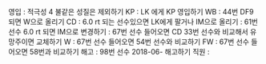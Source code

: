 영입	: 적극성 4 불같은 성질은 제외하기
KP	: LK 에게 KP 영입하기
WB	: 44번 DF9 되면 W으로 올리기
CD	: 6.0 rt 되는 선수있으면 LK에게 팔거나 IM으로 올리기
	: 61번 선수 6.0 rt 되면 IM으로 변경하기
	: 67번 선수 들어오면 CD 33번 선수와 비교해서 유망주이면 교체하기
W	: 67번 선수 들어오면 54번 선수와 비교하기
FW	: 67번 선수 들어오면 58번과 비교하기
해고	: 98번 선수 2018-06- 해고하기
직원	: 
